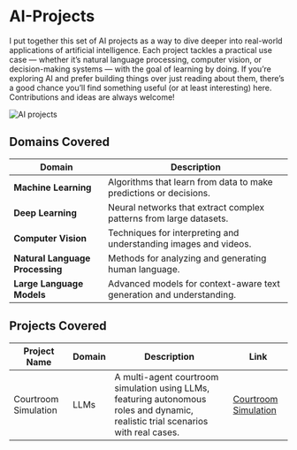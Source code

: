 # AI-Projects
I put together this set of AI projects as a way to dive deeper into real-world applications of artificial intelligence. Each project tackles a practical use case — whether it’s natural language processing, computer vision, or decision-making systems — with the goal of learning by doing. If you’re exploring AI and prefer building things over just reading about them, there’s a good chance you’ll find something useful (or at least interesting) here. Contributions and ideas are always welcome!

![AI projects](https://github.com/user-attachments/assets/5e685c14-4d53-4f91-8dd9-0e8733b3046c)

## Domains Covered

| Domain                     | Description                                                         |
|----------------------------|---------------------------------------------------------------------|
| **Machine Learning**       | Algorithms that learn from data to make predictions or decisions.   |
| **Deep Learning**          | Neural networks that extract complex patterns from large datasets.  |
| **Computer Vision**        | Techniques for interpreting and understanding images and videos.    |
| **Natural Language Processing** | Methods for analyzing and generating human language.         |
| **Large Language Models**  | Advanced models for context-aware text generation and understanding.|

## Projects Covered

| Project Name         | Domain | Description                                                                                                                        | Link                                          |
|----------------------|--------|------------------------------------------------------------------------------------------------------------------------------------|-----------------------------------------------|
| Courtroom Simulation  | LLMs   | A multi-agent courtroom simulation using LLMs, featuring autonomous roles and dynamic, realistic trial scenarios with real cases.  | [Courtroom Simulation](./Courtroom%20Simulation)  |





